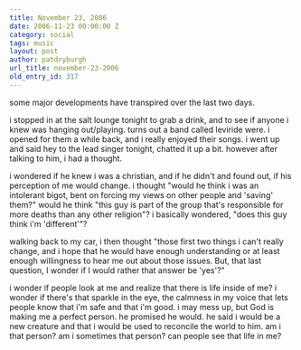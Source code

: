```yaml
---
title: November 23, 2006
date: 2006-11-23 00:00:00 Z
category: social
tags: music
layout: post
author: patdryburgh
url_title: november-23-2006
old_entry_id: 317
---
```


some major developments have transpired over the last two days. 

i stopped in at the salt lounge tonight to grab a drink, and to see if anyone i knew was hanging out/playing.  turns out a band called leviride were.  i opened for them a while back, and i really enjoyed their songs.  i went up and said hey to the lead singer tonight, chatted it up a bit.  however after talking to him, i had a thought. 

i wondered if he knew i was a christian, and if he didn't and found out, if his perception of me would change.  i thought "would he think i was an intolerant bigot, bent on forcing my views on other people and 'saving' them?" would he think "this guy is part of the group that's responsible for more deaths than any other religion"?  i basically wondered, "does this guy think i'm 'different'"?  

walking back to my car, i then thought "those first two things i can't really change, and i hope that he would have enough understanding or at least enough willingness to hear me out about those issues.  But, that last question, I wonder if I would rather that answer be 'yes'?"

i wonder if people look at me and realize that there is life inside of me?  i wonder if there's that sparkle in the eye, the calmness in my voice that lets people know that i'm safe and that i'm good.  i may mess up, but God is making me a perfect person.  he promised he would.  he said i would be a new creature and that i would be used to reconcile the world to him.  am i that person?  am i sometimes that person?  can people see that life in me?